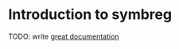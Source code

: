# Introduction to symbreg

TODO: write [great documentation](http://jacobian.org/writing/what-to-write/)
